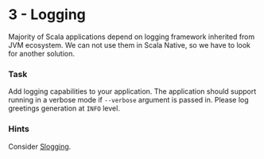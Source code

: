 # 3 - Logging

Majority of Scala applications depend on logging framework inherited from JVM ecosystem.
We can not use them in Scala Native, so we have to look for another solution.

### Task
 
Add logging capabilities to your application.
The application should support running in a verbose mode if `--verbose` argument is passed in.
Please log greetings generation at `INFO` level. 

### Hints

Consider [Slogging](https://github.com/jokade/slogging#scala-native).
